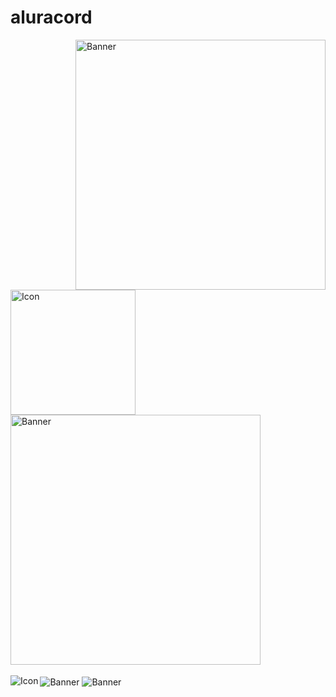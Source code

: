 # aluracord

  <img height="400px" align="right" id="banner" alt="Banner" src="https://github.com/user-attachments/assets/e130b193-8e2a-4185-b7bd-eb7609550c61" >
  <img id="icon" height="200px" align="left" alt="Icon" src="https://i.ibb.co/MMPZC4Z/image.png">
  <img height="400px" align="center" id="banner" alt="Banner" src="https://github.com/user-attachments/assets/435537e3-6d9b-4d17-bb78-7da333586d1b" >
  
  <br>
  <br>
  
  <img height="auto" align="center" id="banner" alt="Banner" src="https://i.ibb.co/Sr4PDRs/image.png" >
  <img height="auto" align="center" id="banner" alt="Banner" src="https://github.com/user-attachments/assets/49e8fd47-5f5f-41b5-896e-4ff6e733698c" >
  <img id="icon" align="left" alt="Icon" src="https://github.com/user-attachments/assets/f3c618e3-6018-44bd-878f-6e0cfa5b277b">
